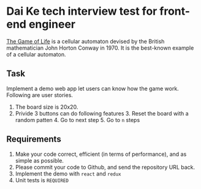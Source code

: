 # Dai Ke tech interview test for front-end engineer

[The Game of Life](https://en.wikipedia.org/wiki/Conway%27s_Game_of_Life) is a cellular automaton devised by the British mathematician   John Horton Conway   in 1970.   It is the best-known example of a cellular automaton.


## Task

Implement a demo web app let users can know how the game work. Following are user stories.

1. The board size is 20x20.
2. Privide 3 buttons can do following features
   3. Reset the board with a random patten
   4. Go to next step
   5. Go to `n` steps

## Requirements

1. Make your code correct, efficient (in terms of performance), and as simple as possible.
2. Please commit your code to Github, and send the repository URL back.
3. Implement the demo with `react` and `redux`
4. Unit tests is `REQUIRED`
